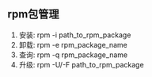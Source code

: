 ## rpm包管理
1. 安装: rpm -i path_to_rpm_package
2. 卸载: rpm -e rpm_package_name
3. 查询: rpm -q rpm_package_name
4. 升级: rpm -U/-F path_to_rpm_package


